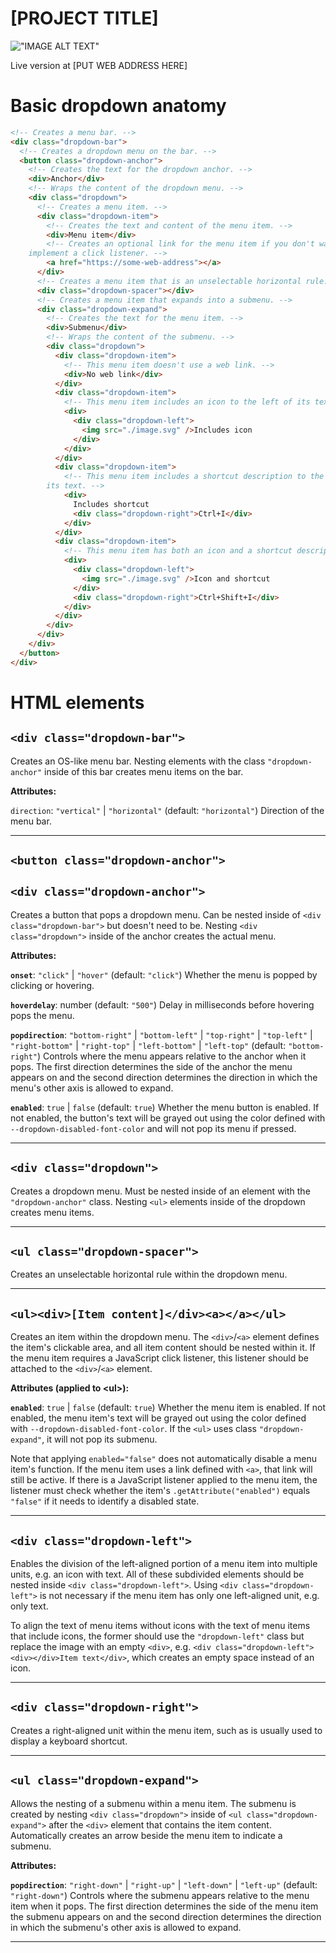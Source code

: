 # [PROJECT TITLE]

!["IMAGE ALT TEXT"](/images/IMAGE_TITLE.jpg?raw=true "IMAGE TEXT")

Live version at [PUT WEB ADDRESS HERE]

# Basic dropdown anatomy

```html
<!-- Creates a menu bar. -->
<div class="dropdown-bar">
  <!-- Creates a dropdown menu on the bar. -->
  <button class="dropdown-anchor">
    <!-- Creates the text for the dropdown anchor. -->
    <div>Anchor</div>
    <!-- Wraps the content of the dropdown menu. -->
    <div class="dropdown">
      <!-- Creates a menu item. -->
      <div class="dropdown-item">
        <!-- Creates the text and content of the menu item. -->
        <div>Menu item</div>
        <!-- Creates an optional link for the menu item if you don't want to
    implement a click listener. -->
        <a href="https://some-web-address"></a>
      </div>
      <!-- Creates a menu item that is an unselectable horizontal rule. -->
      <div class="dropdown-spacer"></div>
      <!-- Creates a menu item that expands into a submenu. -->
      <div class="dropdown-expand">
        <!-- Creates the text for the menu item. -->
        <div>Submenu</div>
        <!-- Wraps the content of the submenu. -->
        <div class="dropdown">
          <div class="dropdown-item">
            <!-- This menu item doesn't use a web link. -->
            <div>No web link</div>
          </div>
          <div class="dropdown-item">
            <!-- This menu item includes an icon to the left of its text. -->
            <div>
              <div class="dropdown-left">
                <img src="./image.svg" />Includes icon
              </div>
            </div>
          </div>
          <div class="dropdown-item">
            <!-- This menu item includes a shortcut description to the right of
        its text. -->
            <div>
              Includes shortcut
              <div class="dropdown-right">Ctrl+I</div>
            </div>
          </div>
          <div class="dropdown-item">
            <!-- This menu item has both an icon and a shortcut description. -->
            <div>
              <div class="dropdown-left">
                <img src="./image.svg" />Icon and shortcut
              </div>
              <div class="dropdown-right">Ctrl+Shift+I</div>
            </div>
          </div>
        </div>
      </div>
    </div>
  </button>
</div>
```

# HTML elements

## `<div class="dropdown-bar">`

Creates an OS-like menu bar. Nesting elements with the class `"dropdown-anchor"`
inside of this bar creates menu items on the bar.

**Attributes:**

`direction`: `"vertical"` | `"horizontal"` (default: `"horizontal"`)
Direction of the menu bar.

---

## `<button class="dropdown-anchor">`

## `<div class="dropdown-anchor">`

Creates a button that pops a dropdown menu. Can be nested inside of
`<div class="dropdown-bar">` but doesn't need to be. Nesting
`<div class="dropdown">` inside of the anchor creates the actual menu.

**Attributes:**

**`onset`**: `"click"` | `"hover"` (default: `"click"`)
Whether the menu is popped by clicking or hovering.

**`hoverdelay`**: number (default: `"500"`)
Delay in milliseconds before hovering pops the menu.

**`popdirection`**: `"bottom-right"` | `"bottom-left"` | `"top-right"` | `"top-left"`
| `"right-bottom"` | `"right-top"` | `"left-bottom"` | `"left-top"` (default:
`"bottom-right"`)
Controls where the menu appears relative to the anchor when it pops. The first
direction determines the side of the anchor the menu appears on and the second
direction determines the direction in which the menu's other axis is allowed to
expand.

**`enabled`**: `true` | `false` (default: `true`)
Whether the menu button is enabled. If not enabled, the button's text will be
grayed out using the color defined with `--dropdown-disabled-font-color` and
will not pop its menu if pressed.

---

## `<div class="dropdown">`

Creates a dropdown menu. Must be nested inside of an element with the
`"dropdown-anchor"` class. Nesting `<ul>` elements inside of the dropdown
creates menu items.

---

## `<ul class="dropdown-spacer">`

Creates an unselectable horizontal rule within the dropdown menu.

---

## `<ul><div>[Item content]</div><a></a></ul>`

Creates an item within the dropdown menu. The `<div>`/`<a>` element defines the
item's clickable area, and all item content should be nested within it. If the
menu item requires a JavaScript click listener, this listener should be attached
to the `<div>`/`<a>` element.

**Attributes (applied to <ul\>):**

**`enabled`**: `true` | `false` (default: `true`)
Whether the menu item is enabled. If not enabled, the menu item's text will be
grayed out using the color defined with `--dropdown-disabled-font-color`. If the
`<ul>` uses class `"dropdown-expand"`, it will not pop its submenu.

Note that applying `enabled="false"` does not automatically disable a menu
item's function. If the menu item uses a link defined with `<a>`, that link will
still be active. If there is a JavaScript listener applied to the menu item, the
listener must check whether the item's `.getAttribute("enabled")` equals
`"false"` if it needs to identify a disabled state.

---

## `<div class="dropdown-left">`

Enables the division of the left-aligned portion of a menu item into multiple
units, e.g. an icon with text. All of these subdivided elements should be
nested inside `<div class="dropdown-left">`. Using `<div class="dropdown-left">`
is not necessary if the menu item has only one left-aligned unit, e.g. only
text.

To align the text of menu items without icons with the text of menu
items that include icons, the former should use the `"dropdown-left"` class but
replace the image with an empty `<div>`, e.g.
`<div class="dropdown-left"><div></div>Item text</div>`, which creates an empty
space instead of an icon.

---

## `<div class="dropdown-right">`

Creates a right-aligned unit within the menu item, such as is usually used to
display a keyboard shortcut.

---

## `<ul class="dropdown-expand">`

Allows the nesting of a submenu within a menu item. The submenu is created by
nesting `<div class="dropdown">` inside of `<ul class="dropdown-expand">` after
the `<div>` element that contains the item content. Automatically creates
an arrow beside the menu item to indicate a submenu.

**Attributes:**

**`popdirection`**: `"right-down"` | `"right-up"` | `"left-down"` | `"left-up"`
(default: `"right-down"`)
Controls where the submenu appears relative to the menu item when it pops. The
first direction determines the side of the menu item the submenu appears on and
the second direction determines the direction in which the submenu's other axis
is allowed to expand.

---
